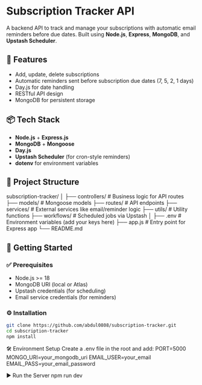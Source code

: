 # Subscription Tracker API

A backend API to track and manage your subscriptions with automatic email reminders before due dates. Built using **Node.js**, **Express**, **MongoDB**, and **Upstash Scheduler**.

## 🧠 Features

- Add, update, delete subscriptions
- Automatic reminders sent before subscription due dates (7, 5, 2, 1 days)
- Day.js for date handling
- RESTful API design
- MongoDB for persistent storage

## 📦 Tech Stack

- **Node.js** + **Express.js**
- **MongoDB** + **Mongoose**
- **Day.js**
- **Upstash Scheduler** (for cron-style reminders)
- **dotenv** for environment variables

## 📁 Project Structure

subscription-tracker/
│
├── controllers/ # Business logic for API routes
├── models/ # Mongoose models
├── routes/ # API endpoints
├── services/ # External services like email/reminder logic
├── utils/ # Utility functions
├── workflows/ # Scheduled jobs via Upstash
│
├── .env # Environment variables (add your keys here)
├── app.js # Entry point for Express app
└── README.md


## 🚀 Getting Started

### ✅ **Prerequisites**

- Node.js >= 18
- MongoDB URI (local or Atlas)
- Upstash credentials (for scheduling)
- Email service credentials (for reminders)

### ⚙️ Installation

```bash
git clone https://github.com/abdul0808/subscription-tracker.git
cd subscription-tracker
npm install

```
🛠️ Environment Setup
Create a .env file in the root and add:
PORT=5000
MONGO_URI=your_mongodb_uri
EMAIL_USER=your_email
EMAIL_PASS=your_email_password

▶️ Run the Server
npm run dev
